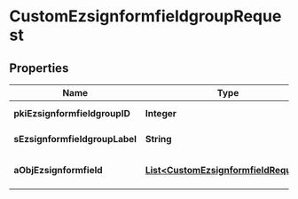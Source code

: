 

# CustomEzsignformfieldgroupRequest

## Properties

Name | Type | Description | Notes
------------ | ------------- | ------------- | -------------
**pkiEzsignformfieldgroupID** | **Integer** | The unique ID of the Ezsignformfieldgroup |  [optional]
**sEzsignformfieldgroupLabel** | **String** | The Label for the Ezsignformfieldgroup |  [optional]
**aObjEzsignformfield** | [**List&lt;CustomEzsignformfieldRequest&gt;**](CustomEzsignformfieldRequest.md) | An array containing all the values to fill the Ezsignform. | 




